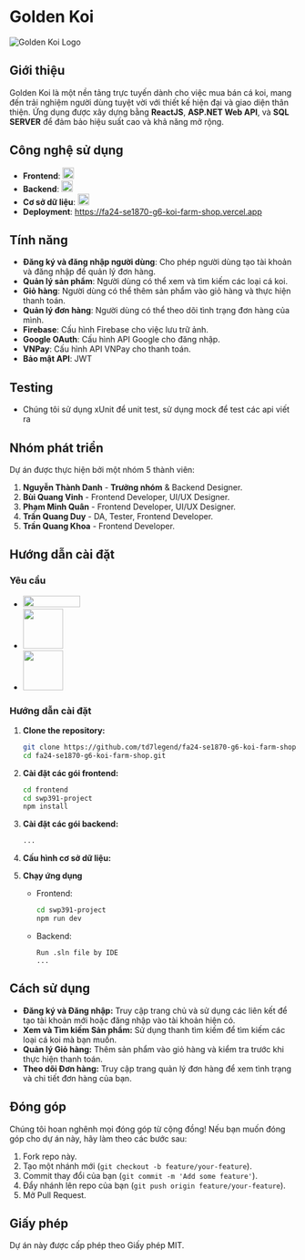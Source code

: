 
# Golden Koi

![Golden Koi Logo](https://firebasestorage.googleapis.com/v0/b/move-management-4fb2c.appspot.com/o/379128395d441b9667fb5156f1bbc970.png?alt=media&token=bb8dc2b6-2551-46e3-bf68-903798945e0d)

## Giới thiệu

Golden Koi là một nền tảng trực tuyến dành cho việc mua bán cá koi, mang đến trải nghiệm người dùng tuyệt vời với thiết kế hiện đại và giao diện thân thiện. Ứng dụng được xây dựng bằng **ReactJS**, **ASP.NET Web API**, và **SQL SERVER** để đảm bảo hiệu suất cao và khả năng mở rộng.

## Công nghệ sử dụng

- **Frontend**: <img  src="https://upload.wikimedia.org/wikipedia/commons/thumb/a/a7/React-icon.svg/1280px-React-icon.svg.png"  width="20"  height="20">
- **Backend**: <img  src="https://upload.wikimedia.org/wikipedia/commons/thumb/0/0d/C_Sharp_wordmark.svg/1024px-C_Sharp_wordmark.svg.png"  width="20"  height="20">
- **Cơ sở dữ liệu**: <img  src="https://www.vhv.rs/dpng/d/79-799586_microsoft-sql-server-logo-hd-png-download.png"  width="20"  height="20">
- **Deployment**: https://fa24-se1870-g6-koi-farm-shop.vercel.app

## Tính năng

- **Đăng ký và đăng nhập người dùng**: Cho phép người dùng tạo tài khoản và đăng nhập để quản lý đơn hàng.
- **Quản lý sản phẩm**: Người dùng có thể xem và tìm kiếm các loại cá koi.
- **Giỏ hàng**: Người dùng có thể thêm sản phẩm vào giỏ hàng và thực hiện thanh toán.
- **Quản lý đơn hàng**: Người dùng có thể theo dõi tình trạng đơn hàng của mình.
- **Firebase**: Cấu hình Firebase cho việc lưu trữ ảnh.
- **Google OAuth**: Cấu hình API Google cho đăng nhập.
- **VNPay**: Cấu hình API VNPay cho thanh toán.
- **Bảo mật API**: JWT
## Testing
- Chúng tôi sử dụng xUnit để unit test, sử dụng mock để test các api viết ra
## Nhóm phát triển

Dự án được thực hiện bởi một nhóm 5 thành viên:

1. **Nguyễn Thành Danh** - **Trưởng nhóm** & Backend Designer.
2. **Bùi Quang Vinh** - Frontend Developer, UI/UX Designer.
3. **Phạm Minh Quân** - Frontend Developer, UI/UX Designer.
4. **Trần Quang Duy** - DA, Tester, Frontend Developer.
5. **Trần Quang Khoa** - Frontend Developer.

## Hướng dẫn cài đặt

### Yêu cầu

- <img  src="https://nodejs.org/static/images/logo.svg"  width="100"  height="20">
- <img  src="https://upload.wikimedia.org/wikipedia/commons/thumb/7/7d/Microsoft_.NET_logo.svg/640px-Microsoft_.NET_logo.svg.png"  width="70"  height="70">
- <img  src="https://www.vhv.rs/dpng/d/79-799586_microsoft-sql-server-logo-hd-png-download.png"  width="70"  height="70">

### Hướng dẫn cài đặt

1. **Clone the repository:**

   ```bash
   git clone https://github.com/td7legend/fa24-se1870-g6-koi-farm-shop.git
   cd fa24-se1870-g6-koi-farm-shop.git

   ```

2. **Cài đặt các gói frontend:**
   ```bash
   cd frontend
   cd swp391-project
   npm install
   ```
3. **Cài đặt các gói backend:**
   ```bash
   ...
   ```
4. **Cấu hình cơ sở dữ liệu:**
5. **Chạy ứng dụng**
   - Frontend:
     ```bash
     cd swp391-project
     npm run dev
     ```
   - Backend:
     ```
     Run .sln file by IDE
     ...
     ```

## Cách sử dụng

- **Đăng ký và Đăng nhập:** Truy cập trang chủ và sử dụng các liên kết để tạo tài khoản mới hoặc đăng nhập vào tài khoản hiện có.
- **Xem và Tìm kiếm Sản phẩm:** Sử dụng thanh tìm kiếm để tìm kiếm các loại cá koi mà bạn muốn.
- **Quản lý Giỏ hàng:** Thêm sản phẩm vào giỏ hàng và kiểm tra trước khi thực hiện thanh toán.
- **Theo dõi Đơn hàng:** Truy cập trang quản lý đơn hàng để xem tình trạng và chi tiết đơn hàng của bạn.

## Đóng góp

Chúng tôi hoan nghênh mọi đóng góp từ cộng đồng! Nếu bạn muốn đóng góp cho dự án này, hãy làm theo các bước sau:

1.  Fork repo này.
2.  Tạo một nhánh mới (`git checkout -b feature/your-feature`).
3.  Commit thay đổi của bạn (`git commit -m 'Add some feature'`).
4.  Đẩy nhánh lên repo của bạn (`git push origin feature/your-feature`).
5.  Mở Pull Request.

## Giấy phép

Dự án này được cấp phép theo Giấy phép MIT.
